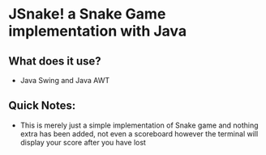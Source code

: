 # JSnake! a Snake Game implementation with Java
## What does it use?
- Java Swing and Java AWT
## Quick Notes:
- This is merely just a simple implementation of Snake game and nothing extra has been added, not even a scoreboard however the terminal will display your score after you have lost
